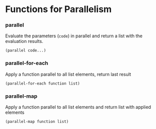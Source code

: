 # Functions for Parallelism

### parallel
Evaluate the parameters (`code`) in parallel and return a list with the evaluation results.
```
(parallel code...)
```

### parallel-for-each
Apply a function parallel to all list elements, return last result
```
(parallel-for-each function list)
```

### parallel-map
Apply a function parallel to all list elements and return list with applied elements
```
(parallel-map function list)
```



